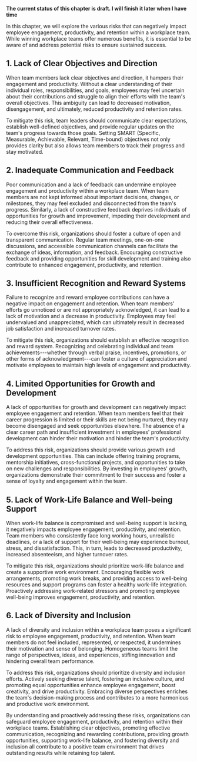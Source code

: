 **The current status of this chapter is draft. I will finish it later when I have time**

In this chapter, we will explore the various risks that can negatively impact employee engagement, productivity, and retention within a workplace team. While winning workplace teams offer numerous benefits, it is essential to be aware of and address potential risks to ensure sustained success.

**1. Lack of Clear Objectives and Direction**
---------------------------------------------

When team members lack clear objectives and direction, it hampers their engagement and productivity. Without a clear understanding of their individual roles, responsibilities, and goals, employees may feel uncertain about their contributions and struggle to align their efforts with the team's overall objectives. This ambiguity can lead to decreased motivation, disengagement, and ultimately, reduced productivity and retention rates.

To mitigate this risk, team leaders should communicate clear expectations, establish well-defined objectives, and provide regular updates on the team's progress towards those goals. Setting SMART (Specific, Measurable, Achievable, Relevant, Time-bound) objectives not only provides clarity but also allows team members to track their progress and stay motivated.

**2. Inadequate Communication and Feedback**
--------------------------------------------

Poor communication and a lack of feedback can undermine employee engagement and productivity within a workplace team. When team members are not kept informed about important decisions, changes, or milestones, they may feel excluded and disconnected from the team's progress. Similarly, a lack of constructive feedback deprives individuals of opportunities for growth and improvement, impeding their development and reducing their overall effectiveness.

To overcome this risk, organizations should foster a culture of open and transparent communication. Regular team meetings, one-on-one discussions, and accessible communication channels can facilitate the exchange of ideas, information, and feedback. Encouraging constructive feedback and providing opportunities for skill development and training also contribute to enhanced engagement, productivity, and retention.

**3. Insufficient Recognition and Reward Systems**
--------------------------------------------------

Failure to recognize and reward employee contributions can have a negative impact on engagement and retention. When team members' efforts go unnoticed or are not appropriately acknowledged, it can lead to a lack of motivation and a decrease in productivity. Employees may feel undervalued and unappreciated, which can ultimately result in decreased job satisfaction and increased turnover rates.

To mitigate this risk, organizations should establish an effective recognition and reward system. Recognizing and celebrating individual and team achievements---whether through verbal praise, incentives, promotions, or other forms of acknowledgment---can foster a culture of appreciation and motivate employees to maintain high levels of engagement and productivity.

**4. Limited Opportunities for Growth and Development**
-------------------------------------------------------

A lack of opportunities for growth and development can negatively impact employee engagement and retention. When team members feel that their career progression is limited or their skills are not being nurtured, they may become disengaged and seek opportunities elsewhere. The absence of a clear career path and insufficient investment in employees' professional development can hinder their motivation and hinder the team's productivity.

To address this risk, organizations should provide various growth and development opportunities. This can include offering training programs, mentorship initiatives, cross-functional projects, and opportunities to take on new challenges and responsibilities. By investing in employees' growth, organizations demonstrate their commitment to their success and foster a sense of loyalty and engagement within the team.

**5. Lack of Work-Life Balance and Well-being Support**
-------------------------------------------------------

When work-life balance is compromised and well-being support is lacking, it negatively impacts employee engagement, productivity, and retention. Team members who consistently face long working hours, unrealistic deadlines, or a lack of support for their well-being may experience burnout, stress, and dissatisfaction. This, in turn, leads to decreased productivity, increased absenteeism, and higher turnover rates.

To mitigate this risk, organizations should prioritize work-life balance and create a supportive work environment. Encouraging flexible work arrangements, promoting work breaks, and providing access to well-being resources and support programs can foster a healthy work-life integration. Proactively addressing work-related stressors and promoting employee well-being improves engagement, productivity, and retention.

**6. Lack of Diversity and Inclusion**
--------------------------------------

A lack of diversity and inclusion within a workplace team poses a significant risk to employee engagement, productivity, and retention. When team members do not feel included, represented, or respected, it undermines their motivation and sense of belonging. Homogeneous teams limit the range of perspectives, ideas, and experiences, stifling innovation and hindering overall team performance.

To address this risk, organizations should prioritize diversity and inclusion efforts. Actively seeking diverse talent, fostering an inclusive culture, and promoting equal opportunities enhance employee engagement, boost creativity, and drive productivity. Embracing diverse perspectives enriches the team's decision-making process and contributes to a more harmonious and productive work environment.

By understanding and proactively addressing these risks, organizations can safeguard employee engagement, productivity, and retention within their workplace teams. Establishing clear objectives, promoting effective communication, recognizing and rewarding contributions, providing growth opportunities, supporting work-life balance, and fostering diversity and inclusion all contribute to a positive team environment that drives outstanding results while retaining top talent.
